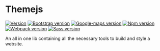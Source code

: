 # Themejs

[![Version](https://img.shields.io/badge/Project%20version-0.0.1-informational.svg?style=flat)]()
[![Bootstrap version](https://img.shields.io/badge/Bootstrap-5.02-563d7c.svg?style=flat&logo=bootstrap)]()
[![Google-maps version](https://img.shields.io/badge/GoogleMaps-4.3-blue.svg?style=flat&logo=google)]()
[![Npm version](https://img.shields.io/badge/NPM-latest-CB3837.svg?style=flat&logo=NPM)](https://docs.npmjs.com/)
[![Webpack version](https://img.shields.io/badge/Webpack-^5.4-8DD6F9.svg?style=flat&logo=Webpack)](https://webpack.js.org/guides/getting-started/)
[![Sass version](https://img.shields.io/badge/Sass-^1.35-CC6699.svg?style=flat&logo=Sass)](https://sass-lang.com/documentation)


An all in one lib containing all the necessary tools to build and style a website.